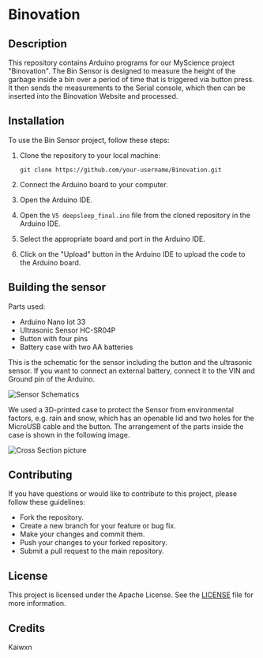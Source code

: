 # Binovation

## Description
This repository contains Arduino programs for our MyScience project "Binovation". The Bin Sensor is designed to measure the height of the garbage inside a bin over a period of time that is triggered via button press. It then sends the measurements to the Serial console, which then can be inserted into the Binovation Website and processed.

## Installation
To use the Bin Sensor project, follow these steps:

1. Clone the repository to your local machine:
    ```
    git clone https://github.com/your-username/Binovation.git
    ```

2. Connect the Arduino board to your computer.

3. Open the Arduino IDE.

4. Open the `V5 deepsleep_final.ino` file from the cloned repository in the Arduino IDE.

5. Select the appropriate board and port in the Arduino IDE.

6. Click on the "Upload" button in the Arduino IDE to upload the code to the Arduino board.


## Building the sensor
Parts used:
- Arduino Nano Iot 33
- Ultrasonic Sensor HC-SR04P
- Button with four pins
- Battery case with two AA batteries 

This is the schematic for the sensor including the button and the ultrasonic sensor. If you want to connect an external battery, connect it to the VIN and Ground pin of the Arduino.

![Sensor Schematics](https://github.com/kaiwxn/Binovation/blob/main/img/Sensor_mit_Button_Schaltplan.jpg?raw=true)

We used a 3D-printed case to protect the Sensor from environmental factors, e.g. rain and snow, which has an openable lid and two holes for the MicroUSB cable and the button. The arrangement of the parts inside the case is shown in the following image.

![Cross Section picture](https://github.com/kaiwxn/Binovation/blob/main/img/Sensor_Querschnitt.jpg?raw=true)


## Contributing
If you have questions or would like to contribute to this project, please follow these guidelines:

- Fork the repository.
- Create a new branch for your feature or bug fix.
- Make your changes and commit them.
- Push your changes to your forked repository.
- Submit a pull request to the main repository.

## License
This project is licensed under the Apache License. See the [LICENSE](LICENSE) file for more information.

## Credits
Kaiwxn